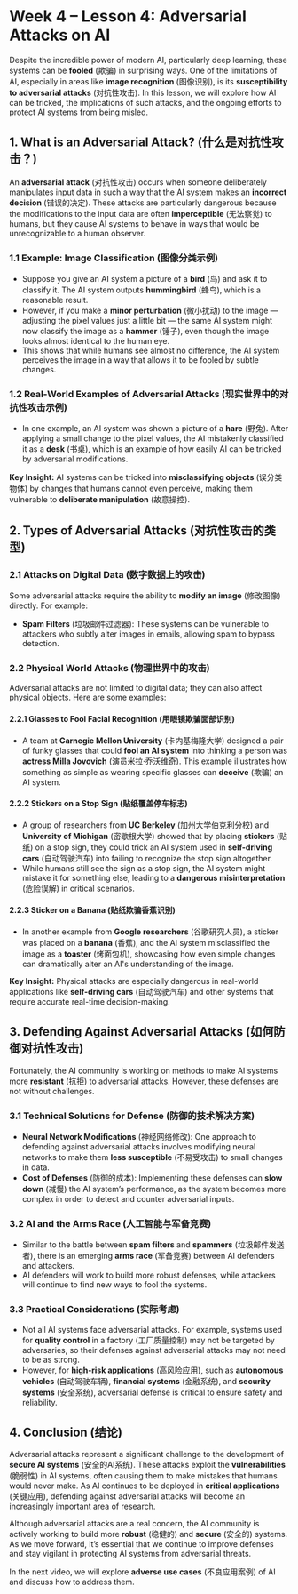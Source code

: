 # Week 4 – Lesson 4: Adversarial Attacks on AI

Despite the incredible power of modern AI, particularly deep learning, these systems can be **fooled** (欺骗) in surprising ways. One of the limitations of AI, especially in areas like **image recognition** (图像识别), is its **susceptibility to adversarial attacks** (对抗性攻击). In this lesson, we will explore how AI can be tricked, the implications of such attacks, and the ongoing efforts to protect AI systems from being misled.

## 1. What is an Adversarial Attack? (什么是对抗性攻击？)

An **adversarial attack** (对抗性攻击) occurs when someone deliberately manipulates input data in such a way that the AI system makes an **incorrect decision** (错误的决定). These attacks are particularly dangerous because the modifications to the input data are often **imperceptible** (无法察觉) to humans, but they cause AI systems to behave in ways that would be unrecognizable to a human observer.

### 1.1 Example: Image Classification (图像分类示例)
- Suppose you give an AI system a picture of a **bird** (鸟) and ask it to classify it. The AI system outputs **hummingbird** (蜂鸟), which is a reasonable result.
- However, if you make a **minor perturbation** (微小扰动) to the image — adjusting the pixel values just a little bit — the same AI system might now classify the image as a **hammer** (锤子), even though the image looks almost identical to the human eye.
- This shows that while humans see almost no difference, the AI system perceives the image in a way that allows it to be fooled by subtle changes.

### 1.2 Real-World Examples of Adversarial Attacks (现实世界中的对抗性攻击示例)
- In one example, an AI system was shown a picture of a **hare** (野兔). After applying a small change to the pixel values, the AI mistakenly classified it as a **desk** (书桌), which is an example of how easily AI can be tricked by adversarial modifications.
  
**Key Insight:** AI systems can be tricked into **misclassifying objects** (误分类物体) by changes that humans cannot even perceive, making them vulnerable to **deliberate manipulation** (故意操控).

## 2. Types of Adversarial Attacks (对抗性攻击的类型)

### 2.1 Attacks on Digital Data (数字数据上的攻击)
Some adversarial attacks require the ability to **modify an image** (修改图像) directly. For example:
- **Spam Filters** (垃圾邮件过滤器): These systems can be vulnerable to attackers who subtly alter images in emails, allowing spam to bypass detection.
  
### 2.2 Physical World Attacks (物理世界中的攻击)
Adversarial attacks are not limited to digital data; they can also affect physical objects. Here are some examples:

#### 2.2.1 **Glasses to Fool Facial Recognition** (用眼镜欺骗面部识别)
- A team at **Carnegie Mellon University** (卡内基梅隆大学) designed a pair of funky glasses that could **fool an AI system** into thinking a person was **actress Milla Jovovich** (演员米拉·乔沃维奇). This example illustrates how something as simple as wearing specific glasses can **deceive** (欺骗) an AI system.

#### 2.2.2 **Stickers on a Stop Sign** (贴纸覆盖停车标志)
- A group of researchers from **UC Berkeley** (加州大学伯克利分校) and **University of Michigan** (密歇根大学) showed that by placing **stickers** (贴纸) on a stop sign, they could trick an AI system used in **self-driving cars** (自动驾驶汽车) into failing to recognize the stop sign altogether.
- While humans still see the sign as a stop sign, the AI system might mistake it for something else, leading to a **dangerous misinterpretation** (危险误解) in critical scenarios.

#### 2.2.3 **Sticker on a Banana** (贴纸欺骗香蕉识别)
- In another example from **Google researchers** (谷歌研究人员), a sticker was placed on a **banana** (香蕉), and the AI system misclassified the image as a **toaster** (烤面包机), showcasing how even simple changes can dramatically alter an AI's understanding of the image.
  
**Key Insight:** Physical attacks are especially dangerous in real-world applications like **self-driving cars** (自动驾驶汽车) and other systems that require accurate real-time decision-making.

## 3. Defending Against Adversarial Attacks (如何防御对抗性攻击)

Fortunately, the AI community is working on methods to make AI systems more **resistant** (抗拒) to adversarial attacks. However, these defenses are not without challenges.

### 3.1 Technical Solutions for Defense (防御的技术解决方案)
- **Neural Network Modifications** (神经网络修改): One approach to defending against adversarial attacks involves modifying neural networks to make them **less susceptible** (不易受攻击) to small changes in data.
- **Cost of Defenses** (防御的成本): Implementing these defenses can **slow down** (减慢) the AI system’s performance, as the system becomes more complex in order to detect and counter adversarial inputs.

### 3.2 AI and the Arms Race (人工智能与军备竞赛)
- Similar to the battle between **spam filters** and **spammers** (垃圾邮件发送者), there is an emerging **arms race** (军备竞赛) between AI defenders and attackers.
- AI defenders will work to build more robust defenses, while attackers will continue to find new ways to fool the systems.
  
### 3.3 Practical Considerations (实际考虑)
- Not all AI systems face adversarial attacks. For example, systems used for **quality control** in a factory (工厂质量控制) may not be targeted by adversaries, so their defenses against adversarial attacks may not need to be as strong.
- However, for **high-risk applications** (高风险应用), such as **autonomous vehicles** (自动驾驶车辆), **financial systems** (金融系统), and **security systems** (安全系统), adversarial defense is critical to ensure safety and reliability.

## 4. Conclusion (结论)

Adversarial attacks represent a significant challenge to the development of **secure AI systems** (安全的AI系统). These attacks exploit the **vulnerabilities** (脆弱性) in AI systems, often causing them to make mistakes that humans would never make. As AI continues to be deployed in **critical applications** (关键应用), defending against adversarial attacks will become an increasingly important area of research.

Although adversarial attacks are a real concern, the AI community is actively working to build more **robust** (稳健的) and **secure** (安全的) systems. As we move forward, it’s essential that we continue to improve defenses and stay vigilant in protecting AI systems from adversarial threats.

In the next video, we will explore **adverse use cases** (不良应用案例) of AI and discuss how to address them.
